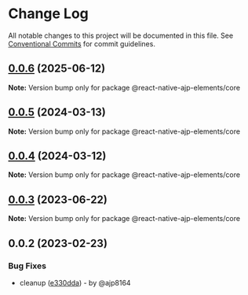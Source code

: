 # Change Log

All notable changes to this project will be documented in this file.
See [Conventional Commits](https://conventionalcommits.org) for commit guidelines.

## [0.0.6](https://github.com/ajp8164/react-native-ajp-elements/compare/@react-native-ajp-elements/core@0.0.5...@react-native-ajp-elements/core@0.0.6) (2025-06-12)

**Note:** Version bump only for package @react-native-ajp-elements/core

## [0.0.5](https://github.com/ajp8164/react-native-ajp-elements/compare/@react-native-ajp-elements/core@0.0.4...@react-native-ajp-elements/core@0.0.5) (2024-03-13)

**Note:** Version bump only for package @react-native-ajp-elements/core

## [0.0.4](https://github.com/ajp8164/react-native-ajp-elements/compare/@react-native-ajp-elements/core@0.0.3...@react-native-ajp-elements/core@0.0.4) (2024-03-12)

**Note:** Version bump only for package @react-native-ajp-elements/core

## [0.0.3](https://github.com/ajp8164/react-native-ajp-elements/compare/@react-native-ajp-elements/core@0.0.2...@react-native-ajp-elements/core@0.0.3) (2023-06-22)

**Note:** Version bump only for package @react-native-ajp-elements/core

## 0.0.2 (2023-02-23)

### Bug Fixes

* cleanup ([e330dda](https://github.com/ajp8164/react-native-ajp-elements/commit/e330ddad7fb446b3c145b55dd3f98fc68397c8e4)) - by @ajp8164
